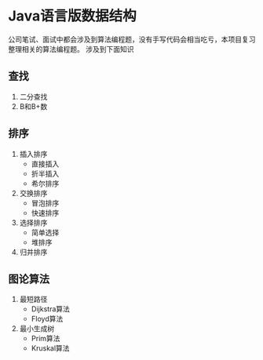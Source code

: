 # Java语言版数据结构
公司笔试、面试中都会涉及到算法编程题，没有手写代码会相当吃亏，本项目复习整理相关的算法编程题。
涉及到下面知识
## 查找
1. 二分查找
2. B和B+数
## 排序
1. 插入排序
   * 直接插入
   * 折半插入
   * 希尔排序
2. 交换排序
   * 冒泡排序
   * 快速排序
3. 选择排序
   * 简单选择
   * 堆排序
4. 归并排序
## 图论算法
1. 最短路径
   * Dijkstra算法
   * Floyd算法
2. 最小生成树
   * Prim算法
   * Kruskal算法